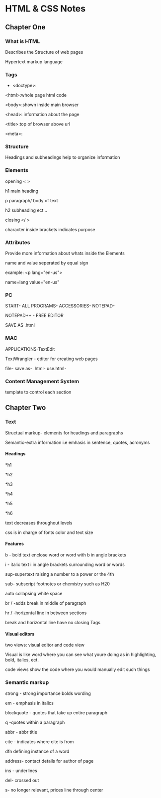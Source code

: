 # HTML & CSS Notes

## Chapter One
### What is HTML
Describes the Structure of web pages

Hypertext markup language

### Tags

* &lt;doctype&gt;:

&lt;html&gt;:whole page html code

&lt;body&gt;:shown inside main browser

&lt;head&gt;: information about the page

&lt;title&gt;:top of browser above url

&lt;meta&gt;:


### Structure
Headings and subheadings help to organize information

### Elements
opening &lt; &gt;

h1 main heading

p paragraph/ body of text

h2 subheading ect ..

closing &lt;/ &gt;

character inside brackets indicates purpose

### Attributes

Provide more information about whats inside the Elements

name and value seperated by equal sign

example: &lt;p lang="en-us"&gt;

name=lang    value="en-us"

### PC

START-
ALL PROGRAMS-
ACCESSORIES-
NOTEPAD-

NOTEPAD++ - FREE EDITOR

SAVE AS .html

### MAC
APPLICATIONS-TextEdit

TextWrangler - editor for creating web pages

file-
save as-
.html-
use.html-

### Content Management System

template to control each section

## Chapter Two
### Text
Structual markup- elements for headings and paragraphs

Semantic-extra information i.e emhasis in sentence, quotes, acronyms

#### Headings

*h1

*h2

*h3

*h4

*h5

*h6

text decreases throughout levels

css is in charge of fonts color and text size

#### Features

b - bold text enclose word or word with b in angle brackets

i - italic text i in angle brackets surrounding word or words

sup-supertext raising a number to a power or the 4th

sub- subscript footnotes or chemistry such as H20

auto collapsing white space

br / -adds break in middle of paragraph

hr / -horizontal line in between sections

break and horizontal line have no closing Tags

#### Visual editors

two views:
visual editor and code view

Visual is like word where you can see  what youre doing as in highlighting, bold, italics, ect.

code views show the code where you would manually edit such things

### Semantic markup

strong - strong importance bolds wording

em - emphasis in italics

blockquote -  quotes that take up entire paragraph

q -quotes within a paragraph

abbr - abbr title

cite - indicates where cite is from

dfn defining instance of a word

address- contact details for author of page

ins - underlines

del- crossed out

s- no longer relevant, prices line through center
